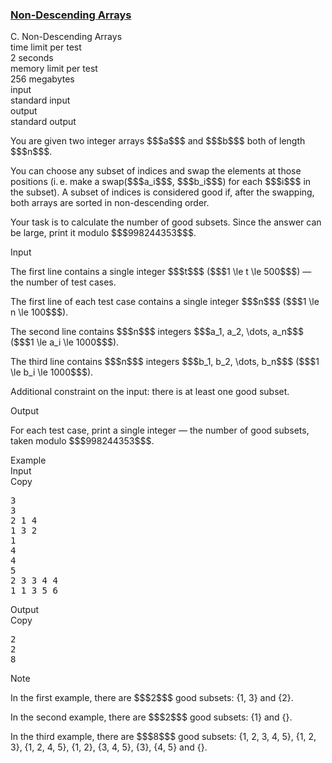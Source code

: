 <h3><a href="https://codeforces.com/contest/2144/problem/C" target="_blank" rel="noopener noreferrer">Non-Descending Arrays</a></h3>

<div class="header"><div class="title">C. Non-Descending Arrays</div><div class="time-limit"><div class="property-title">time limit per test</div>2 seconds</div><div class="memory-limit"><div class="property-title">memory limit per test</div>256 megabytes</div><div class="input-file input-standard"><div class="property-title">input</div>standard input</div><div class="output-file output-standard"><div class="property-title">output</div>standard output</div></div><div><p>You are given two integer arrays $$$a$$$ and $$$b$$$ both of length $$$n$$$.</p><p>You can choose any subset of indices and swap the elements at those positions (i. e. make a swap($$$a_i$$$, $$$b_i$$$) for each $$$i$$$ in the subset). A subset of indices is considered <span class="tex-font-style-bf">good</span> if, after the swapping, both arrays are sorted in non-descending order.</p><p>Your task is to calculate the number of good subsets. Since the answer can be large, print it modulo $$$998244353$$$.</p></div><div class="input-specification"><div class="section-title">Input</div><p>The first line contains a single integer $$$t$$$ ($$$1 \le t \le 500$$$) — the number of test cases.</p><p>The first line of each test case contains a single integer $$$n$$$ ($$$1 \le n \le 100$$$).</p><p>The second line contains $$$n$$$ integers $$$a_1, a_2, \dots, a_n$$$ ($$$1 \le a_i \le 1000$$$).</p><p>The third line contains $$$n$$$ integers $$$b_1, b_2, \dots, b_n$$$ ($$$1 \le b_i \le 1000$$$).</p><p>Additional constraint on the input: there is at least one good subset.</p></div><div class="output-specification"><div class="section-title">Output</div><p>For each test case, print a single integer — the number of good subsets, taken modulo $$$998244353$$$.</p></div><div class="sample-tests"><div class="section-title">Example</div><div class="sample-test"><div class="input"><div class="title">Input<div title="Copy" data-clipboard-target="#id002759440956348068" id="id001733344643319148" class="input-output-copier">Copy</div></div><pre id="id002759440956348068"><div class="test-example-line test-example-line-even test-example-line-0">3</div><div class="test-example-line test-example-line-odd test-example-line-1">3</div><div class="test-example-line test-example-line-odd test-example-line-1">2 1 4</div><div class="test-example-line test-example-line-odd test-example-line-1">1 3 2</div><div class="test-example-line test-example-line-even test-example-line-2">1</div><div class="test-example-line test-example-line-even test-example-line-2">4</div><div class="test-example-line test-example-line-even test-example-line-2">4</div><div class="test-example-line test-example-line-odd test-example-line-3">5</div><div class="test-example-line test-example-line-odd test-example-line-3">2 3 3 4 4</div><div class="test-example-line test-example-line-odd test-example-line-3">1 1 3 5 6</div></pre></div><div class="output"><div class="title">Output<div title="Copy" data-clipboard-target="#id005446369506362794" id="id0019782025627316757" class="input-output-copier">Copy</div></div><pre id="id005446369506362794"><div class="test-example-line test-example-line-odd test-example-line-1">2</div><div class="test-example-line test-example-line-even test-example-line-2">2</div><div class="test-example-line test-example-line-odd test-example-line-3">8</div></pre></div></div></div><div class="note"><div class="section-title">Note</div><p>In the first example, there are $$$2$$$ good subsets: <span class="tex-font-style-tt">{1, 3}</span> and <span class="tex-font-style-tt">{2}</span>.</p><p>In the second example, there are $$$2$$$ good subsets: <span class="tex-font-style-tt">{1}</span> and <span class="tex-font-style-tt">{}</span>.</p><p>In the third example, there are $$$8$$$ good subsets: <span class="tex-font-style-tt">{1, 2, 3, 4, 5}</span>, <span class="tex-font-style-tt">{1, 2, 3}</span>, <span class="tex-font-style-tt">{1, 2, 4, 5}</span>, <span class="tex-font-style-tt">{1, 2}</span>, <span class="tex-font-style-tt">{3, 4, 5}</span>, <span class="tex-font-style-tt">{3}</span>, <span class="tex-font-style-tt">{4, 5}</span> and <span class="tex-font-style-tt">{}</span>.</p></div>